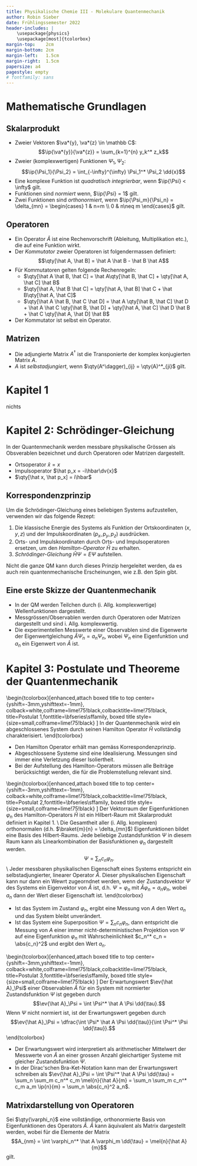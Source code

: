 ```yaml
---
title: Physikalische Chemie III - Molekulare Quantenmechanik
author: Robin Sieber
date: Frühlingssemester 2022
header-includes: |
    \usepackage{physics}
    \usepackage[most]{tcolorbox}
margin-top:    2cm
margin-bottom: 2cm
margin-left:   1.5cm
margin-right:  1.5cm
papersize: a4
pagestyle: empty
# fontfamily: sans
---
```



# Mathematische Grundlagen

## Skalarprodukt
* Zweier Vektoren $\va*{y}, \va*{z} \in \mathbb C$: $$\ip{\va*{y}}{\va*{z}} = \sum_{k=1}^{n} y_k^* z_k$$
* Zweier (komplexwertigen) Funktionen $\Psi_1, \Psi_2$: $$\ip{\Psi_1}{\Psi_2} = \int_{-\infty}^{\infty} \Psi_1^* \Psi_2 \dd{x}$$
* Eine komplexe Funktion ist _quadratisch integrierbar_, wenn $\ip{\Psi} < \infty$ gilt.
* Funktionen sind _normiert_ wenn, $\ip{\Psi} = 1$ gilt.
* Zwei Funktionen sind _orthonormiert_, wenn $\ip{\Psi_m}{\Psi_n} = \delta_{mn} = \begin{cases} 1 & n=m \\ 0 & n\neq m \end{cases}$ gilt.

## Operatoren
* Ein Operator $\hat A$ ist eine Rechenvorschrift (Ableitung, Multiplikation etc.), die auf eine Funktion wirkt.
* Der _Kommutator_ zweier Operatoren ist folgendermassen definiert: $$\qty[\hat A, \hat B] = \hat A \hat B - \hat B \hat A$$
* Für Kommutatoren gelten folgende Rechenregeln:
    * $\qty[\hat A \hat B, \hat C] = \hat A\qty[\hat B, \hat C] + \qty[\hat A, \hat C] \hat B$
    * $\qty[\hat A, \hat B \hat C] =  \qty[\hat A, \hat B] \hat C + \hat B\qty[\hat A, \hat C]$
    * $\qty[\hat A \hat B, \hat C \hat D] = \hat A \qty[\hat B, \hat C] \hat D + \hat A \hat C \qty[\hat B, \hat D] + \qty[\hat A, \hat C] \hat D \hat B +  \hat C \qty[\hat A, \hat D] \hat B$
* Der Kommutator ist selbst ein Operator.

## Matrizen
* Die adjungierte Matrix $A^\dagger$ ist die Transponierte der komplex konjugierten Matrix $A$.
* $A$ ist _selbstadjungiert_, wenn $\qty(A^\dagger)_{ij} = \qty(A)^*_{ji}$ gilt.

# Kapitel 1
nichts

# Kapitel 2: Schrödinger-Gleichung
In der Quantenmechanik werden messbare physikalische Grössen als Obsverablen bezeichnet und durch Operatoren oder Matrizen dargestellt. 

* Ortsoperator $\hat x = x$
* Impulsoperator $\hat p_x = -i\hbar\dv{x}$
* $\qty[\hat x, \hat p_x] = i\hbar$

## Korrespondenzprinzip
Um die Schrödinger-Gleichung eines beliebigen Systems aufzustellen, verwenden wir das folgende Rezept:

1. Die klassische Energie des Systems als Funktion der Ortskoordinaten $(x, y, z)$ und der Impulskoordinaten $(p_x, p_y, p_z)$ ausdrücken.
2. Orts- und Impulskoordinaten durch Orts- und Impulsoperatoren ersetzen, um den _Hamilton-Operator_ $\hat H$ zu erhalten.
3. _Schrödinger-Gleichung_ $\hat H \Psi = E \Psi$ aufstellen.

Nicht die ganze QM kann durch dieses Prinzip hergeleitet werden, da es auch rein quantenmechanische Erscheinungen, wie z.B. den Spin gibt.

## Eine erste Skizze der Quantenmechanik
* In der QM werden Teilchen durch (i. Allg. komplexwertige) Wellenfunktionen dargestellt.
* Messgrössen/Observablen werden durch Operatoren oder Matrizen dargestellt und sind i. Allg. komplexwertig.
* Die experimentellen Messwerte einer Observablen sind die Eigenwerte der Eigenwertgleichung $\hat A \Psi_n = a_n \Psi_n$, wobei $\Psi_n$ eine Eigenfunktion und $a_n$ ein Eigenwert von $\hat A$ ist.


# Kapitel 3: Postulate und Theoreme der Quantenmechanik
\begin{tcolorbox}[enhanced,attach boxed title to top center={yshift=-3mm,yshifttext=-1mm},
  colback=white,colframe=lime!75!black,colbacktitle=lime!75!black,
  title=Postulat 1,fonttitle=\bfseries\sffamily,
  boxed title style={size=small,colframe=lime!75!black} ]
  In der Quantenmechanik wird ein abgeschlossenes System durch seinen Hamilton Operator $\hat H$ vollständig charakterisiert.
\end{tcolorbox}

* Den Hamilton Operator erhält man gemäss Korrespondenzprinzip.
* Abgeschlossene Systeme sind eine Idealisierung. Messungen sind immer eine Verletzung dieser Isoliertheit.
* Bei der Aufstellung des Hamilton-Operators müssen alle Beiträge berücksichtigt werden, die für die Problemstellung relevant sind.

\begin{tcolorbox}[enhanced,attach boxed title to top center={yshift=-3mm,yshifttext=-1mm},
  colback=white,colframe=lime!75!black,colbacktitle=lime!75!black,
  title=Postulat 2,fonttitle=\bfseries\sffamily,
  boxed title style={size=small,colframe=lime!75!black} ]
  Der Vektorraum der Eigenfunktionen $\varphi_n$ des Hamilton-Operators $\hat H$ ist ein Hilbert-Raum mit Skalarprodukt definiert in Kapitel 1. \\
  Die Gesamtheit aller (i. Allg. komplexen) orthonormalen (d.h. $\braket{m}{n} = \delta_{mn}$) Eigenfunktionen bildet eine Basis des Hilbert-Raums. Jede beliebige Zustandsfunktion $\Psi$ in diesem Raum kann als Linearkombination der Basisfunktionen $\varphi_n$ dargestellt werden. $$\Psi = \sum_n c_n \varphi_n.$$ \\
  Jeder messbaren physikalischen Eigenschaft eines Systems entspricht ein selbstadjungierter, linearer Operator $\hat A$. Dieser physikalischen Eigenschaft kann nur dann ein Wewrt zugeorndnet werden, wenn der Zustandsvektor $\Psi$ des Systems ein Eigenvektor von $\hat A$ ist, d.h. $\Psi = \varphi_n$ mit $\hat A \varphi_n = a_n \varphi_n$, wobei $a_n$ dann der Wert dieser Eigenschaft ist.
\end{tcolorbox}

* Ist das System im Zustand $\varphi_n$, ergibt eine Messung von $A$ den Wert $a_n$ und das System bleibt unverändert.
* Ist das System eine Superposition $\Psi = \sum_n c_n \varphi_n$, dann entspricht die Messung von $A$ einer immer nicht-deterministischen Projektion von $\Psi$ auf eine Eigenfunktion $\varphi_n$ mit Wahrscheinlichkeit $c_n^* c_n = \abs{c_n}^2$ und ergibt den Wert $a_n$.

\begin{tcolorbox}[enhanced,attach boxed title to top center={yshift=-3mm,yshifttext=-1mm},
  colback=white,colframe=lime!75!black,colbacktitle=lime!75!black,
  title=Postulat 3,fonttitle=\bfseries\sffamily,
  boxed title style={size=small,colframe=lime!75!black} ]
  Der Erwartungswert $\ev{\hat A}_\Psi$ einer Observablen $\hat A$ für ein System mit normierter Zustandsfunktion $\Psi$ ist gegeben durch $$\ev{\hat A}_\Psi = \int \Psi^* \hat A \Psi \dd{\tau}.$$
  Wenn $\Psi$ nicht normiert ist, ist der Erwartungswert gegeben durch $$\ev{\hat A}_\Psi = \dfrac{\int \Psi* \hat A \Psi \dd{\tau}}{\int \Psi^* \Psi \dd{\tau}}.$$
\end{tcolorbox}

* Der Erwartungswert wird interpretiert als arithmetischer Mittelwert der Messwerte von $\hat A$ an einer grossen Anzahl gleichartiger Systeme mit gleicher Zustandsfunktion $\Psi$.
* In der Dirac'schen Bra-Ket-Notation kann man der Erwartungswert schreiben als $\ev{\hat A}_\Psi = \int \Psi^* \hat A \Psi \dd{\tau} = \sum_n \sum_m c_n^* c_m \mel{n}{\hat A}{m} = \sum_n \sum_m c_n^* c_m a_m \ip{n}{m} = \sum_n \abs{c_n}^2 a_n$.

## Matrixdarstellung von Operatoren
Sei $\qty{\varphi_n}$ eine vollständige, orthonormierte Basis von Eigenfunktionen des Operators $\hat A$. $\hat A$ kann äquivalent als Matrix dargestellt werden, wobei für die Elemente der Matrix $$A_{nm} = \int \varphi_n^* \hat A \varphi_m \dd{\tau} = \mel{n}{\hat A}{m}$$ gilt.


<!-- \newtcolorbox{postulat}[1] {
    enhanced,attach boxed title to top center={yshift=-3mm,yshifttext=-1mm},
  colback=lime!10!white,colframe=lime!75!black,colbacktitle=lime!75!black,
  title=Postulat #1,fonttitle=\bfseries\sffamily,
  boxed title style={size=small,colframe=lime!75!black}
}

\begin{postulat}{23}
    snags ansgasd lsdf $asdf$
    $$ \hat H \Psi = E \Psi $$
\end{postulat} -->